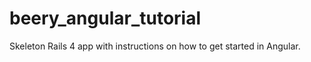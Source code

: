 beery_angular_tutorial
======================

Skeleton Rails 4 app with instructions on how to get started in Angular.
